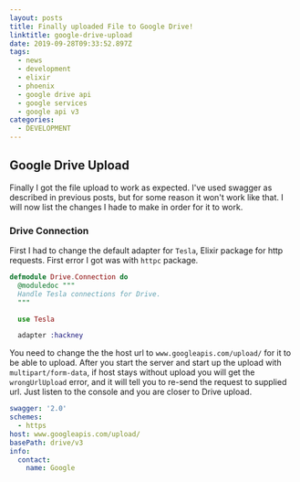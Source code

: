 ```yaml
---
layout: posts
title: Finally uploaded File to Google Drive!
linktitle: google-drive-upload
date: 2019-09-28T09:33:52.897Z
tags:
  - news
  - development
  - elixir
  - phoenix
  - google drive api
  - google services
  - google api v3
categories:
  - DEVELOPMENT
---
```

## Google Drive Upload

Finally I got the file upload to work as expected. I've used swagger as described in previous posts, but for some reason it won't work like that. I will now list the changes I hade to make in order for it to work.

###  Drive Connection

First I had to change the default adapter for `Tesla`, Elixir package for http requests. First error I got was with `httpc` package. 

```elixir
defmodule Drive.Connection do
  @moduledoc """
  Handle Tesla connections for Drive.
  """

  use Tesla

  adapter :hackney
```

You need to change the the host url to `www.googleapis.com/upload/` for it to be able to upload. After you start the server and start up the upload with `multipart/form-data`, if host stays without upload you will get the `wrongUrlUpload` error, and it will tell you to re-send the request to supplied url. Just listen to the console and you are closer to Drive upload.

```yaml
swagger: '2.0'
schemes:
  - https
host: www.googleapis.com/upload/
basePath: drive/v3
info:
  contact:
    name: Google
```

